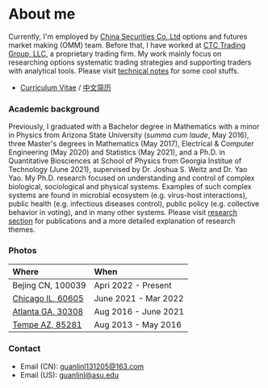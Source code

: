 # About me

Currently, I'm employed by [China Securities Co.,Ltd](https://www.csc108.com/newsiteindex/index.jspx) options and futures market making (OMM) team. Before that, I have worked at [CTC Trading Group, LLC](https://www.chicagotrading.com), a proprietary trading firm. My work mainly focus on researching options systematic trading strategies and supporting traders with analytical tools. Please visit [technical notes](./tech_notes.html) for some cool stuffs.

* [Curriculum Vitae](./pdfs/cv/cv_en.pdf) / [中文简历](./pdfs/cv/cv_cn.pdf)

### Academic background
Previously, I graduated with a Bachelor degree in Mathematics with a minor in Physics from Arizona State University (_summa cum laude_, May 2016), three Master's degrees in Mathematics (May 2017), Electrical & Computer Engineering (May 2020) and Statistics (May 2021), and a Ph.D. in Quantitative Biosciences at School of Physics from Georgia Institue of Technology (June 2021), supervised by Dr. Joshua S. Weitz and Dr. Yao Yao. My Ph.D. research focused on understanding and control of complex biological, sociological and physical systems. Examples of such complex systems are found in microbial ecosystem (e.g. virus-host interactions), public health (e.g. infectious diseases control), public policy (e.g. collective behavior in voting), and in many other systems. Please visit [research section](./research_page.html) for publications and a more detailed explanation of research themes.

### Photos

| Where                                | When                 |
|:-------------------------------------|:---------------------|
|  Bejing CN, 100039                   | Apri 2022 - Present  |
| [Chicago IL, 60605](./chi_pics.html) | June 2021 - Mar 2022 |
| [Atlanta GA, 30308](./atl_pics.html) | Aug 2016 - June 2021 | 
| [Tempe AZ, 85281](./az_pics.html)    | Aug 2013 - May 2016  | 

### Contact
* Email (CN): guanlinl131205@163.com   
* Email (US): guanlinl@asu.edu        
